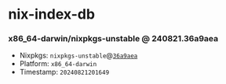 # nix-index-db
### x86_64-darwin/nixpkgs-unstable @ 240821.36a9aea
- Nixpkgs: `nixpkgs-unstable`@[`36a9aea`](https://github.com/NixOS/nixpkgs/commit/36a9aeaaa17a2d4348498275f9fe530cd4f9e519)
- Platform: `x86_64-darwin`
- Timestamp: `20240821201649`
